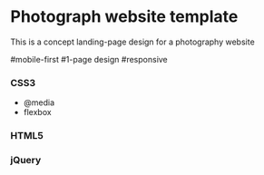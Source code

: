 # Photograph website template
This is a concept landing-page design for a photography website

#mobile-first
#1-page design
#responsive

### CSS3
* @media
* flexbox

### HTML5

### jQuery
